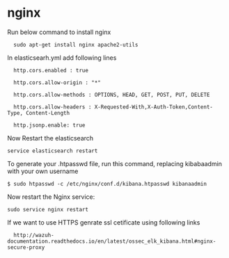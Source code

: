 # nginx

Run below command to install nginx 

      sudo apt-get install nginx apache2-utils

In elasticsearh.yml add following lines

      http.cors.enabled : true
  
      http.cors.allow-origin : "*"
  
      http.cors.allow-methods : OPTIONS, HEAD, GET, POST, PUT, DELETE
  
      http.cors.allow-headers : X-Requested-With,X-Auth-Token,Content-Type, Content-Length
  
      http.jsonp.enable: true

Now Restart the elasticsearch 

    service elasticsearch restart
    
    
To generate your .htpasswd file, run this command, replacing kibabaadmin with your own username

    $ sudo htpasswd -c /etc/nginx/conf.d/kibana.htpasswd kibanaadmin
    
Now restart the Nginx service:

    sudo service nginx restart


If we want to use HTTPS genrate ssl cetificate using following links 

      http://wazuh-documentation.readthedocs.io/en/latest/ossec_elk_kibana.html#nginx-secure-proxy
